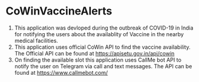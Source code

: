 # CoWinVaccineAlerts 
  
 1. This application was devloped during the outbreak of COVID-19 in India for notifying the users about the availablity of Vaccine in the nearby medical facilities. 
 2. This application uses official CoWin API to find the vaccine availability. The Official API can be found at https://apisetu.gov.in/api/cowin 
 3. On finding the available slot this application uses CallMe bot API to notify the user on Telegram via call and text messages. The API can be found at https://www.callmebot.com/